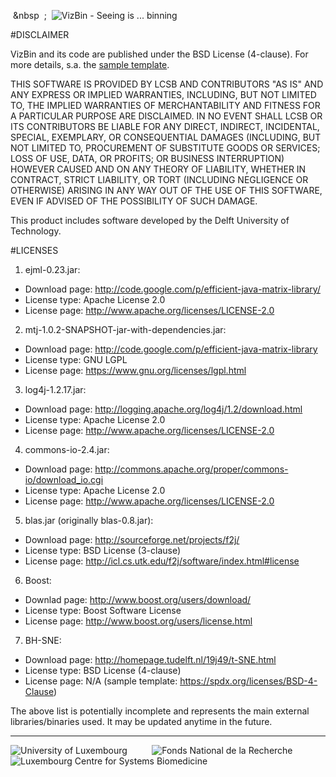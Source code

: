 &nbsp;&nbsp&nbsp;&nbsp;;&nbsp;&nbsp;![VizBin - Seeing is ... binning](http://claczny.github.io/VizBin/images/vizbin_logo.png)

#DISCLAIMER

VizBin and its code are published under the BSD License (4-clause). 
For more details, s.a. the [sample template](https://spdx.org/licenses/BSD-4-Clause).

THIS SOFTWARE IS PROVIDED BY LCSB AND CONTRIBUTORS "AS IS" AND ANY
EXPRESS OR IMPLIED WARRANTIES, INCLUDING, BUT NOT LIMITED TO, THE
IMPLIED WARRANTIES OF MERCHANTABILITY AND FITNESS FOR A PARTICULAR
PURPOSE ARE DISCLAIMED. IN NO EVENT SHALL LCSB OR ITS CONTRIBUTORS BE
LIABLE FOR ANY DIRECT, INDIRECT, INCIDENTAL, SPECIAL, EXEMPLARY, OR
CONSEQUENTIAL DAMAGES (INCLUDING, BUT NOT LIMITED TO, PROCUREMENT OF
SUBSTITUTE GOODS OR SERVICES; LOSS OF USE, DATA, OR PROFITS; OR
BUSINESS INTERRUPTION) HOWEVER CAUSED AND ON ANY THEORY OF LIABILITY,
WHETHER IN CONTRACT, STRICT LIABILITY, OR TORT (INCLUDING NEGLIGENCE
OR OTHERWISE) ARISING IN ANY WAY OUT OF THE USE OF THIS SOFTWARE, EVEN
IF ADVISED OF THE POSSIBILITY OF SUCH DAMAGE.

This product includes software developed by the Delft University of Technology.

#LICENSES

1. ejml-0.23.jar:
 - Download page: http://code.google.com/p/efficient-java-matrix-library/
 - License type: Apache License 2.0
 - License page: http://www.apache.org/licenses/LICENSE-2.0

2. mtj-1.0.2-SNAPSHOT-jar-with-dependencies.jar:
 - Download page: http://code.google.com/p/efficient-java-matrix-library
 - License type: GNU LGPL  
 - License page: https://www.gnu.org/licenses/lgpl.html

3. log4j-1.2.17.jar: 
 - Download page: http://logging.apache.org/log4j/1.2/download.html
 - License type: Apache License 2.0
 - License page: http://www.apache.org/licenses/LICENSE-2.0

4. commons-io-2.4.jar:
 - Download page: http://commons.apache.org/proper/commons-io/download_io.cgi
 - License type: Apache License 2.0
 - License page: http://www.apache.org/licenses/LICENSE-2.0

5. blas.jar (originally blas-0.8.jar):
 - Download page: http://sourceforge.net/projects/f2j/
 - License type: BSD License (3-clause)
 - License page: http://icl.cs.utk.edu/f2j/software/index.html#license

6. Boost:
 - Downlad page: http://www.boost.org/users/download/
 - License type: Boost Software License
 - License page: http://www.boost.org/users/license.html

7. BH-SNE:
 - Download page: http://homepage.tudelft.nl/19j49/t-SNE.html
 - License type: BSD License (4-clause)
 - License page: N/A (sample template: https://spdx.org/licenses/BSD-4-Clause)

The above list is potentially incomplete and represents the main external libraries/binaries used. It may be updated anytime in the future.

------
![University of Luxembourg](http://claczny.github.io/VizBin/images/Logo_Uni_quadri_88px.jpg) &nbsp;&nbsp;&nbsp;&nbsp;&nbsp;&nbsp;&nbsp;&nbsp; ![Fonds National de la Recherche](http://claczny.github.io/VizBin/images/fnr.gif) &nbsp;&nbsp;&nbsp;&nbsp;&nbsp;&nbsp;&nbsp;&nbsp; ![Luxembourg Centre for Systems Biomedicine](http://claczny.github.io/VizBin/images/LCSB_short_large_RGB_88px.jpg)
